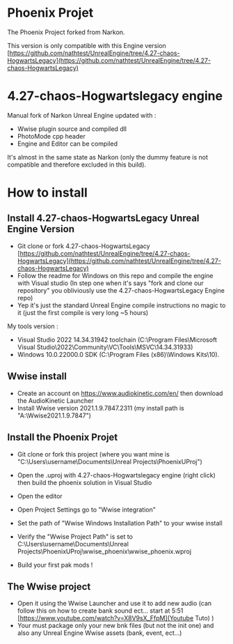 # Phoenix Projet

The Phoenix Project forked from Narkon.

This version is only compatible with this Engine version [https://github.com/nathtest/UnrealEngine/tree/4.27-chaos-HogwartsLegacy](https://github.com/nathtest/UnrealEngine/tree/4.27-chaos-HogwartsLegacy)

# 4.27-chaos-Hogwartslegacy engine

Manual fork of Narkon Unreal Engine updated with :
- Wwise plugin source and compiled dll
- PhotoMode cpp header
- Engine and Editor can be compiled

It's almost in the same state as Narkon (only the dummy feature is not compatible and therefore excluded in this build).


# How to install

## Install 4.27-chaos-HogwartsLegacy Unreal Engine Version

- Git clone or fork 4.27-chaos-HogwartsLegacy [https://github.com/nathtest/UnrealEngine/tree/4.27-chaos-HogwartsLegacy](https://github.com/nathtest/UnrealEngine/tree/4.27-chaos-HogwartsLegacy)
- Follow the readme for Windows on this repo and compile the engine with Visual studio (In step one when it's says "fork and clone our repository" you obliviously use the 4.27-chaos-HogwartsLegacy Engine repo)
- Yep it's just the standard Unreal Engine compile instructions no magic to it (just the first compile is very long ~5 hours) 

My tools version : 
- Visual Studio 2022 14.34.31942 toolchain (C:\Program Files\Microsoft Visual Studio\2022\Community\VC\Tools\MSVC\14.34.31933) 
- Windows 10.0.22000.0 SDK (C:\Program Files (x86)\Windows Kits\10).

## Wwise install
- Create an account on https://www.audiokinetic.com/en/ then download the AudioKinetic Launcher
- Install Wwise version 2021.1.9.7847.2311 (my install path is "A:\Wwise2021.1.9.7847")

## Install the Phoenix Projet

- Git clone or fork this project (where you want mine is "C:\Users\username\Documents\Unreal Projects\PhoenixUProj\")
- Open the .uproj with 4.27-chaos-Hogwartslegacy engine (right click) then build the phoenix solution in Visual Studio

- Open the editor
- Open Project Settings go to "Wwise integration"
- Set the path of "Wwise Windows Installation Path" to your wwise install
- Verify the "Wwise Project Path" is set to C:\Users\username\Documents\Unreal Projects\PhoenixUProj\wwise_phoenix\wwise_phoenix.wproj

- Build your first pak mods !

## The Wwise project
- Open it using the Wwise Launcher and use it to add new audio (can follow this on how to create bank sound ect... start at 5:51 [https://www.youtube.com/watch?v=X8V9sX_FfpM](Youtube Tuto) )
- Your must package only your new bnk files (but not the init one) and also any Unreal Engine Wwise assets (bank, event, ect...)
